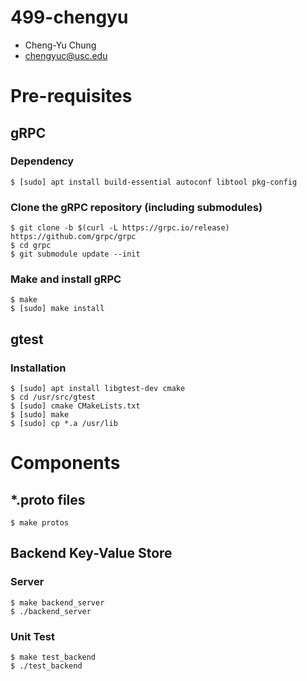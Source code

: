 # 499-chengyu
* Cheng-Yu Chung
* chengyuc@usc.edu

# Pre-requisites

## gRPC

### Dependency
```
$ [sudo] apt install build-essential autoconf libtool pkg-config
```

### Clone the gRPC repository (including submodules)
```
$ git clone -b $(curl -L https://grpc.io/release) https://github.com/grpc/grpc
$ cd grpc
$ git submodule update --init
```

### Make and install gRPC
```
$ make
$ [sudo] make install
```

## gtest
### Installation
```
$ [sudo] apt install libgtest-dev cmake
$ cd /usr/src/gtest
$ [sudo] cmake CMakeLists.txt
$ [sudo] make
$ [sudo] cp *.a /usr/lib
```

# Components
## *.proto files
```
$ make protos
```

## Backend Key-Value Store
### Server
```
$ make backend_server
$ ./backend_server
```

### Unit Test
```
$ make test_backend
$ ./test_backend
```
